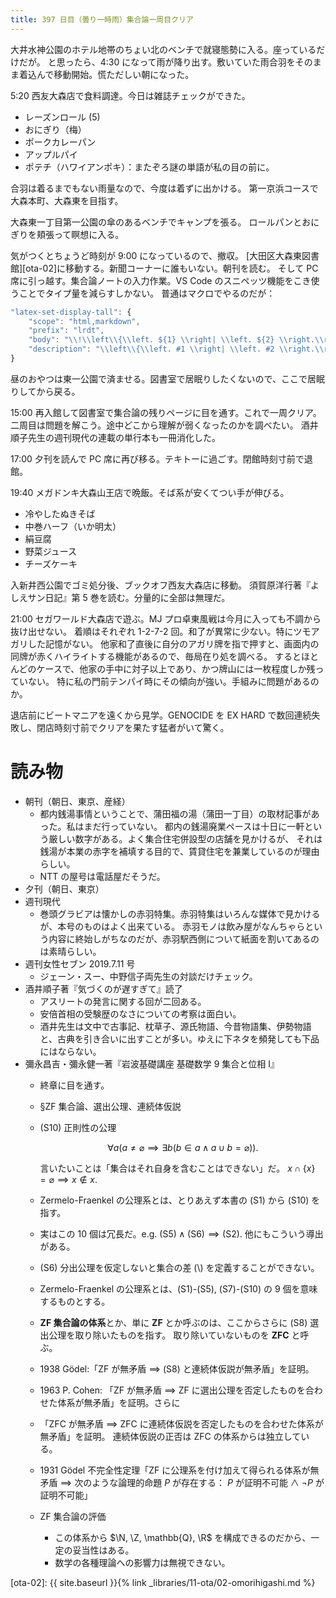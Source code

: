```yaml
---
title: 397 日目（曇り一時雨）集合論一周目クリア
---
```


大井水神公園のホテル地帯のちょい北のベンチで就寝態勢に入る。座っているだけだが。
と思ったら、4:30 になって雨が降り出す。敷いていた雨合羽をそのまま着込んで移動開始。慌ただしい朝になった。

5:20 西友大森店で食料調達。今日は雑誌チェックができた。
* レーズンロール (5)
* おにぎり（梅）
* ポークカレーパン
* アップルパイ
* ポテチ（ハワイアンポキ）：またぞろ謎の単語が私の目の前に。

合羽は着るまでもない雨量なので、今度は着ずに出かける。
第一京浜コースで大森本町、大森東を目指す。

大森東一丁目第一公園の傘のあるベンチでキャンプを張る。
ロールパンとおにぎりを頬張って瞑想に入る。

気がつくとちょうど時刻が 9:00 になっているので、撤収。
[大田区大森東図書館][ota-02]に移動する。新聞コーナーに誰もいない。朝刊を読む。
そして PC 席に引っ越す。集合論ノートの入力作業。VS Code のスニペッツ機能をこき使うことでタイプ量を減らすしかない。
普通はマクロでやるのだが：

```javascript
"latex-set-display-tall": {
    "scope": "html,markdown",
    "prefix": "lrdt",
    "body": "\\!\\left\\{\\left. ${1} \\right| \\left. ${2} \\right.\\right\\}\\!",
    "description": "\\left\\{\\left. #1 \\right| \\left. #2 \\right.\\right\\}"
}
```

昼のおやつは東一公園で済ませる。図書室で居眠りしたくないので、ここで居眠りしてから戻る。

15:00 再入館して図書室で集合論の残りページに目を通す。これで一周クリア。
二周目は問題を解こう。途中どこから理解が弱くなったのかを調べたい。
酒井順子先生の週刊現代の連載の単行本も一冊消化した。

17:00 夕刊を読んで PC 席に再び移る。テキトーに過ごす。閉館時刻寸前で退館。

19:40 メガドンキ大森山王店で晩飯。そば系が安くてつい手が伸びる。
* 冷やしたぬきそば
* 中巻ハーフ（いか明太）
* 絹豆腐
* 野菜ジュース
* チーズケーキ

入新井西公園でゴミ処分後、ブックオフ西友大森店に移動。
須賀原洋行著『よしえサン日記』第 5 巻を読む。分量的に全部は無理だ。

21:00 セガワールド大森店で遊ぶ。MJ プロ卓東風戦は今月に入っても不調から抜け出せない。
着順はそれぞれ 1-2-7-2 回。和了が異常に少ない。特にツモアガリした記憶がない。
他家和了直後に自分のアガリ牌を指で押すと、画面内の同牌が赤くハイライトする機能があるので、毎局在り処を調べる。
するとほとんどのケースで、他家の手中に対子以上であり、かつ牌山には一枚程度しか残っていない。
特に私の門前テンパイ時にその傾向が強い。手組みに問題があるのか。

退店前にビートマニアを遠くから見学。GENOCIDE を EX HARD で数回連続失敗し、閉店時刻寸前でクリアを果たす猛者がいて驚く。

# 読み物

* 朝刊（朝日、東京、産経）
  * 都内銭湯事情ということで、蒲田福の湯（蒲田一丁目）の取材記事があった。私はまだ行っていない。
    都内の銭湯廃業ペースは十日に一軒という厳しい数字がある。よく集合住宅併設型の店舗を見かけるが、
    それは銭湯が本業の赤字を補填する目的で、賃貸住宅を兼業しているのが理由らしい。
  * NTT の屋号は電話屋だそうだ。
* 夕刊（朝日、東京）
* 週刊現代
  * 巻頭グラビアは懐かしの赤羽特集。赤羽特集はいろんな媒体で見かけるが、本号のものはよく出来ている。
    赤羽モノは飲み屋がなんちゃらという内容に終始しがちなのだが、赤羽駅西側について紙面を割いてあるのは素晴らしい。
* 週刊女性セブン 2019.7.11 号
  * ジェーン・スー、中野信子両先生の対談だけチェック。
* 酒井順子著『気づくのが遅すぎて』読了
  * アスリートの発言に関する回が二回ある。
  * 安倍首相の受験歴のなさについての考察は面白い。
  * 酒井先生は文中で古事記、枕草子、源氏物語、今昔物語集、伊勢物語と、古典を引き合いに出すことが多い。ゆえに下ネタを頻発しても下品にはならない。
* 彌永昌吉・彌永健一著『岩波基礎講座 基礎数学 9 集合と位相 I』
  * 終章に目を通す。
  * §ZF 集合論、選出公理、連続体仮説
  * (S10) 正則性の公理

    $$
    \forall a(a \ne \varnothing \implies \exists b(b \in a \land a \cup b = \varnothing)).
    $$

    言いたいことは「集合はそれ自身を含むことはできない」だ。
    $x \cap \lbrace x \rbrace = \varnothing \implies x \notin x.$

  * Zermelo-Fraenkel の公理系とは、とりあえず本書の (S1) から (S10) を指す。
  * 実はこの 10 個は冗長だ。e.g. $\text{(S5)} \land \text{(S6)} \implies \text{(S2)}.$
    他にもこういう導出がある。
  * (S6) 分出公理を仮定しないと集合の差 ($\setminus$) を定義することができない。
  * Zermelo-Fraenkel の公理系とは、(S1)-(S5), (S7)-(S10) の 9 個を意味するものとする。
  * **ZF 集合論の体系**とか、単に **ZF** とか呼ぶのは、ここからさらに (S8) 選出公理を取り除いたものを指す。
    取り除いていないものを **ZFC** と呼ぶ。
  * 1938 Gödel:「ZF が無矛盾 $\implies$ (S8) と連続体仮説が無矛盾」を証明。
  * 1963 P. Cohen: 「ZF が無矛盾 $\implies$ ZF に選出公理を否定したものを合わせた体系が無矛盾」を証明。さらに
  * 「ZFC が無矛盾 $\implies$ ZFC に連続体仮説を否定したものを合わせた体系が無矛盾」を証明。
    連続体仮説の正否は ZFC の体系からは独立している。
  * 1931 Gödel 不完全性定理「ZF に公理系を付け加えて得られる体系が無矛盾 $\implies$
    次のような論理的命題 $P$ が存在する： $P$ が証明不可能 $\land$ $\lnot P$ が証明不可能」
  * ZF 集合論の評価
    * この体系から $\N, \Z, \mathbb{Q}, \R$ を構成できるのだから、一定の妥当性はある。
    * 数学の各種理論への影響力は無視できない。

[ota-02]: {{ site.baseurl }}{% link _libraries/11-ota/02-omorihigashi.md %}
